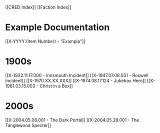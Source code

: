 [[CRED Index]]
[[Faction Index]]

# Example Documentation
[[X-YYYY.(Item Number) - "Example"]]

# 1900s
[[X-1932.11.17.000 - Innsmouth Incident]]
[[X-1947.07.08.051 - Roswell Incident]]
[[X-1970.XX.XX.XXX]]
[[X-1974.08.17.124 - Jukebox Hero]]
[[X-1981.03.15.003 - Christ in a Box]]

# 2000s
[[X-2004.05.08.001 - The Dark Portal]]
[[X-2004.05.28.001 - The Tanglewood Specter]]